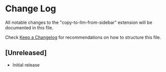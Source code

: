 # Change Log

All notable changes to the "copy-to-llm-from-sidebar" extension will be documented in this file.

Check [Keep a Changelog](http://keepachangelog.com/) for recommendations on how to structure this file.

## [Unreleased]

- Initial release